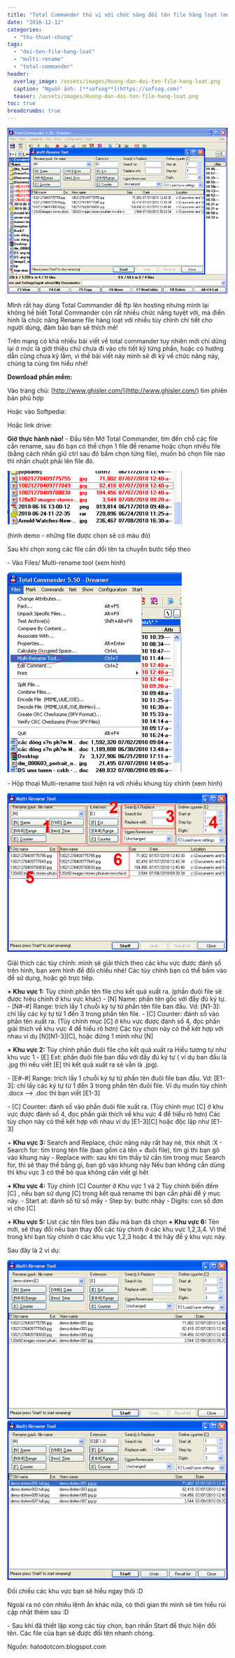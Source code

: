 ```yaml
---
title: "Total Commander thú vị với chức năng đổi tên file hàng loạt (multi rename tool)"
date: "2016-12-12"
categories: 
  - "thu-thuat-chung"
tags: 
  - "doi-ten-file-hang-loat"
  - "multi-rename"
  - "total-commander"
header:
  overlay_image: /assets/images/Huong-dan-doi-ten-file-hang-loat.png
  caption: "Nguồn ảnh: [**sofsog**](https://sofsog.com)" 
  teaser: /assets/images/Huong-dan-doi-ten-file-hang-loat.png
toc: true
breadcrumbs: true
---
```


![%image_alt%](/assets/images/toltal-rename-mh.png)

Mình rất hay dùng Total Commander để ftp lên hosting nhưng mình lại không hề biết Total Commander còn rất nhiều chức năng tuyệt vời, mà điển hình là chức năng Rename file hàng loạt với nhiều tùy chỉnh chi tiết cho người dùng, đảm bảo bạn sẽ thích mê!

Trên mạng có khá nhiều bài viết về total commander tuy nhiên mới chỉ dừng lại ở mức là giới thiệu chứ chưa đi vào chi tiết kỹ từng phần, hoặc có hướng dẫn cũng chưa kỹ lắm, vì thế bài viết này mình sẽ đi kỹ về chức năng này, chúng ta cùng tìm hiểu nhé!

**Download phần mềm:**

Vào trang chủ: [http://www.ghisler.com/](http://www.ghisler.com/) tìm phiên bản phù hợp

Hoặc vào Softpedia: [](http://www.softpedia.com/get/PORTABLE-SOFTWARE/System/File-management/Windows-Portable-Applications-Portable-Total-Commander-Utility.shtml#download)

Hoặc link drive: [](https://drive.google.com/open?id=1XxlLw4OfslPSssDvcTcm7BMR4hgfOh8A)

**Giờ thực hành nào!** - Đầu tiên Mở Total Commander, tìm đến chỗ các file cần rename, sau đó bạn có thể chọn 1 file để rename hoặc chọn nhiều file (bằng cách nhấn giữ ctrl sau đó bấm chọn từng file), muốn bỏ chọn file nào thì nhấn chuột phải lên file đó.

![Đổi tên file hàng loạt](/assets/images/toltal-rename-1.png)

(hình demo - những file được chọn sẽ có màu đỏ)

Sau khi chọn xong các file cần đổi tên ta chuyển bước tiếp theo

\- Vào Files/ Multi-rename tool (xem hình)

![%image_alt%](/assets/images/toltal-rename-2.png)

\- Hộp thoại Multi-rename tool hiện ra với nhiều khung tùy chỉnh (xem hình)

![Hướng dẫn đổi tên file hàng loạt](/assets/images/toltal-rename-3.png)

Giải thích các tùy chỉnh: mình sẽ giải thích theo các khu vực được đánh số trên hình, bạn xem hình để đối chiếu nhé! Các tùy chỉnh bạn có thể bấm vào để sử dụng, hoặc gõ trực tiếp.

**\+ Khu vực 1:** Tùy chỉnh phần tên file cho kết quả xuất ra. (phần đuôi file sẽ được hiệu chỉnh ở khu vực khác) - \[N\] Name: phần tên gốc với đầy đủ ký tự. - \[N#-#\] Range: trích lấy 1 chuỗi ký tự từ phần tên file ban đầu. Vd: \[N1-3\]: chỉ lấy các ký tự từ 1 đến 3 trong phần tên file. - \[C\] Counter: đánh số vào phần tên xuất ra. (Tùy chỉnh mục \[C\] ở khu vực được đánh số 4, đọc phần giải thích về khu vực 4 để hiểu rõ hơn) Các tùy chọn này có thể kết hợp với nhau ví dụ \[N\]\[N1-3\]\[C\], hoặc đứng 1 mình như \[N\]

**\+ Khu vực 2:** Tùy chỉnh phần đuôi file cho kết quả xuất ra Hiểu tương tự như khu vực 1 - \[E\] Ext: phần đuôi file ban đầu với đầy đủ ký tự ( ví dụ ban đầu là .jpg thì nếu viết \[E\] thì kết quả xuất ra sẽ vẫn là .jpg).

\- \[E#-#\] Range: trích lấy 1 chuỗi ký tự từ phần tên đuôi file ban đầu. Vd: \[E1-3\]: chỉ lấy các ký tự từ 1 đến 3 trong phần tên đuôi file. Ví dụ muốn tùy chỉnh .docx --> .doc thì bạn viết \[E1-3\]

\- \[C\] Counter: đánh số vào phần đuôi file xuất ra. (Tùy chỉnh mục \[C\] ở khu vực được đánh số 4, đọc phần giải thích về khu vực 4 để hiểu rõ hơn) Các tùy chọn này có thể kết hợp với nhau ví dụ \[E1-3\]\[C\] hoặc độc lập như \[E1-3\]

+ **Khu vực 3:** Search and Replace, chức năng này rất hay nè, thix nhứt :X - Search for: tìm trong tên file (bao gồm cả tên + đuôi file), tìm gì thì bạn gõ vào khung này - Replace with: sau khi tìm thấy từ cần tìm trong mục Search for, thì sẽ thay thế bằng gì, bạn gõ vào khung này Nếu bạn không cần dùng thì khu vực 3 có thể bỏ qua không cần viết gì hết

**\+ Khu vực 4:** Tùy chỉnh \[C\] Counter ở Khu vực 1 và 2 Tùy chỉnh biến đếm \[C\] , nếu bạn sử dụng \[C\] trong kết quả rename thì bạn cần phải để ý mục này. - Start at: đánh số từ số mấy - Step by: bước nhảy - Digits: con số đơn vị cho \[C\]

**\+ Khu vực 5:** List các tên files ban đầu mà bạn đã chọn **\+ Khu vực 6:** Tên mới, sẽ thay đổi nếu bạn thay đổi các tùy chỉnh ở các khu vực 1,2,3,4. Vì thế trong khi bạn tùy chỉnh ở các khu vực 1,2,3 hoặc 4 thì hãy để ý khu vực này.

Sau đây là 2 ví dụ:

![Hướng dẫn đổi tên file hàng loạt](/assets/images/toltal-rename--demo1.png) ![Hướng dẫn đổi tên file hàng loạt](/assets/images/toltal-rename--demo2.png)

Đối chiếu các khu vực bạn sẽ hiểu ngay thôi :D

Ngoài ra nó còn nhiều lệnh ẩn khác nữa, có thời gian thì mình sẽ tìm hiểu rùi cập nhật thêm sau :D

\- Sau khi đã thiết lập xong các tùy chọn, bạn nhấn Start để thực hiện đổi tên. Các file của bạn sẽ được đổi tên nhanh chóng.

Nguồn: hatodotcom.blogspot.com
